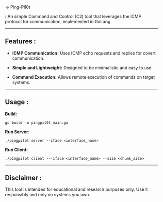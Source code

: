 
&rarr; Ping-Pil0t

: An simple Command and Control (C2) tool that leverages the ICMP protocol for communication, implemented in GoLang.

---

## Features :

- **ICMP Communication:** Uses ICMP echo requests and replies for covert communication.
 
- **Simple and Lightweight:** Designed to be minimalistic and easy to use.

- **Command Execution:** Allows remote execution of commands on target systems.
---

## Usage :

 **Build:**
```
go build -o pingpil0t main.go
```

**Run Server:**
```
./pingpilot server --iface <interface_name>
```

**Run Client:**
```
./pingpilot client ---iface <interface_name> --size <chunk_size>
```

---

## Disclaimer :

This tool is intended for educational and research purposes only. Use it responsibly and only on systems you own.

